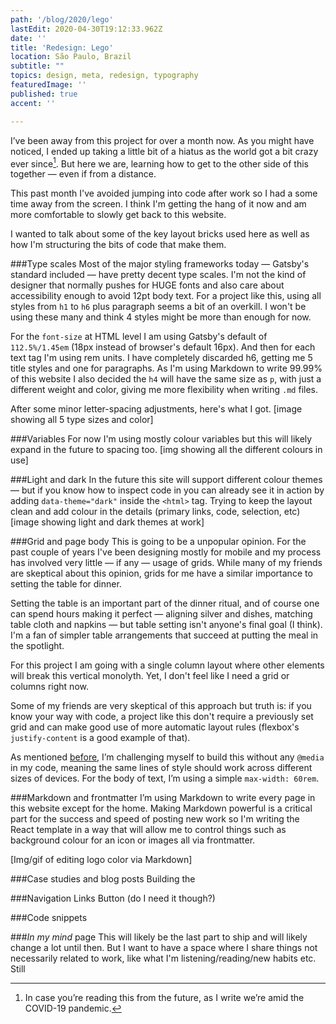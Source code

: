 ```yaml
---
path: '/blog/2020/lego'
lastEdit: 2020-04-30T19:12:33.962Z
date: ''
title: 'Redesign: Lego'
location: São Paulo, Brazil
subtitle: ""
topics: design, meta, redesign, typography
featuredImage: ''
published: true
accent: ''

---
```

I’ve been away from this project for over a month now. As you might have noticed, I ended up taking a little bit of a hiatus as the world got a bit crazy ever since[^1]. But here we are, learning how to get to the other side of this together — even if from a distance.

This past month I've avoided jumping into code after work so I had a some time away from the screen. I think I'm getting the hang of it now and am more comfortable to slowly get back to this website.

I wanted to talk about some of the key layout bricks used here as well as how I'm structuring the bits of code that make them.

###Type scales
Most of the major styling frameworks today — Gatsby's standard included — have pretty decent type scales. I'm not the kind of designer that normally pushes for HUGE fonts and also care about accessibility enough to avoid 12pt body text. For a project like this, using all styles from `h1` to `h6` plus paragraph seems a bit of an overkill. I won't be using these many and  think 4 styles might be more than enough for now.

For the `font-size` at HTML level I am using Gatsby's default of `112.5%/1.45em` (18px instead of browser's default 16px). And then for each text tag I'm using rem units. I have completely discarded h6, getting me 5 title styles and one for paragraphs. As I'm using Markdown to write 99.99% of this website I also decided the `h4` will have the same size as `p`, with just a different weight and color, giving me more flexibility when writing `.md` files.

After some minor letter-spacing adjustments, here's what I got.
[image showing all 5 type sizes and color]

###Variables
For now I'm using mostly colour variables but this will likely expand in the future to spacing too. 
[img showing all the different colours in use]

###Light and dark
In the future this site will support different colour themes — but if you know how to inspect code in you can already see it in action by adding `data-theme="dark"` inside the `<html>` tag. Trying to keep the layout clean and add colour in the details (primary links, code, selection, etc)
[image showing light and dark themes at work]

###Grid and page body
This is going to be a unpopular opinion. For the past couple of years I've been designing mostly for mobile and my process has involved very little — if any — usage of grids. While many of my friends are skeptical about this opinion, grids for me have a similar importance to setting the table for dinner.

Setting the table is an important part of the dinner ritual, and of course one can spend hours making it perfect — aligning silver and dishes, matching table cloth and napkins — but table setting isn't anyone's final goal (I think). I'm a fan of simpler table arrangements that succeed at putting the meal in the spotlight.

For this project I am going with a single column layout where other elements will break this vertical monolyth. Yet, I don't feel like I need a grid or columns right now.

Some of my friends are very skeptical of this approach but truth is: if you know your way with code, a project like this don't require a previously set grid and can make good use of more automatic layout rules (flexbox's `justify-content` is a good example of that).

As mentioned [before](/blog/2020/defining-constraints), I’m challenging myself to build this without any `@media` in my code, meaning the same lines of style should work across different sizes of devices. For the body of text, I’m using a simple `max-width: 60rem`.

###Markdown and frontmatter
I’m using Markdown to write every page in this website except for the home. Making Markdown powerful is a critical part for the success and speed of posting new work so I'm writing the React template in a way that will allow me to control things such as background colour for an icon or images all via frontmatter.

[Img/gif of editing logo color via Markdown]

###Case studies and blog posts
Building the 


###Navigation
Links
Button (do I need it though?)

###Code snippets


###*In my mind* page
This will likely be the last part to ship and will likely change a lot until then. But I want to have a space where I share things not necessarily related to work, like what I'm listening/reading/new habits etc. Still 

[^1]: In case you’re reading this from the future, as I write we’re amid the COVID-19 pandemic.

